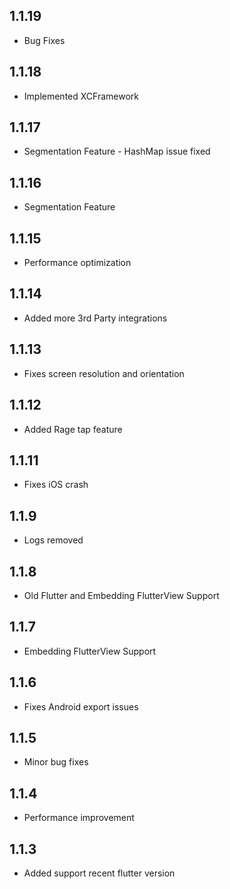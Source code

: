 ## 1.1.19
* Bug Fixes

## 1.1.18
* Implemented XCFramework

## 1.1.17
* Segmentation Feature - HashMap issue fixed

## 1.1.16
* Segmentation Feature

## 1.1.15
* Performance optimization

## 1.1.14
* Added more 3rd Party integrations

## 1.1.13
* Fixes screen resolution and orientation

## 1.1.12
* Added Rage tap feature

## 1.1.11
* Fixes iOS crash

## 1.1.9
* Logs removed

## 1.1.8
* Old Flutter and Embedding FlutterView Support

## 1.1.7
* Embedding FlutterView Support

## 1.1.6
* Fixes Android export issues

## 1.1.5
* Minor bug fixes

## 1.1.4
* Performance improvement

## 1.1.3
* Added support recent flutter version 
